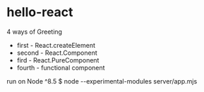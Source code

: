 # hello-react
4 ways of Greeting 
+ first - React.createElement 
+ second - React.Component 
+ fird - React.PureComponent 
+ fourth - functional component

run on Node ^8.5
$ node --experimental-modules server/app.mjs